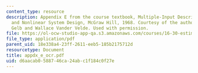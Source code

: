 ```yaml
---
content_type: resource
description: Appendix E from the course textbook, Multiple-Input Describing Functions
  and Nonlinear System Design, McGraw Hill, 1968. Courtesy of the authors, Authur
  Gelb and Wallace Vander Velde. Used with permission.
file: https://ol-ocw-studio-app-qa.s3.amazonaws.com/courses/16-30-estimation-and-control-of-aerospace-systems-spring-2004/d6aacab0588746ca24abc1f184c0f27e_appdx_e_ocr.pdf
file_type: application/pdf
parent_uid: 18e338a4-23ff-2611-eeb5-185b2175712d
resourcetype: Document
title: appdx_e_ocr.pdf
uid: d6aacab0-5887-46ca-24ab-c1f184c0f27e
---
```

